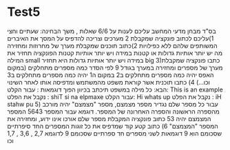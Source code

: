 # Test5
בס"ד
מבחן מדעי המחשב
עליכם לענות על 6/6 שאלות , משך הבחינה: שעתיים וחצי
1)עליכם לכתוב פונקציה שמקבלת 2 מערכים וצריכה להדפיס על המסך את האיברים המשותפים שלהם ללא כפילויות
2)כתוב תוכנים שמקבלת מערך של מחרוזות ומחזירה מה יש יותר אותיות גדולות או קטנות 
במידה ויש יותר אותיות קטנות הפונקציה תחזיר את המילה small 
במידה ויש יותר אותיות גדולות היא תחזיר big
3)כתבו פונקציה שמקבלת מערך של מספרים ומחזירה במערך בגודל 9 לפי הסדר כמה מספרים מתחלקים (במקום האפס יהיה כמה מספרים מתחלקים ב2 במקום ה1 יהיה כמה מספרים מתחלקים ב3 וכו...)
4) כתבו תוכנית אשר קוראת משפט מהמשתמש ומדפיסה אותו לאחר השינוי הבא: כל מילה במשפט תיכתב בכיוון הפוך
דוגמאות :
עבור הקלט:  This is an example  נקבל את הפלט : shiT si na elpmaxe
עבור הקלט: Hi whats up   נקבל את הפלט : iH stahw pu
5) עבור כל מספר שלם נגדיר מספר מצמצם, מספר "מצמצם" יהיה מורכב מהספרה הראשונה והספרה האחרונה של המספר. דוגמא עבור המספר 5643 המספר המצמצם יהיה 53 כתוב פונקציה המקבלת מספר שלם אורכו אינו ידוע, ומחזירה את המספר "המצמצם"
6) כתוב קטע קוד שמדפיס את כל זוגות המספרים החד סיפרתיים שסכומם הוא 9 דוגמאות לשני מספרים חד ספרתיים שסכומם 9 לדוגמא 2,7 , 3,6 , 1,7 וכו
